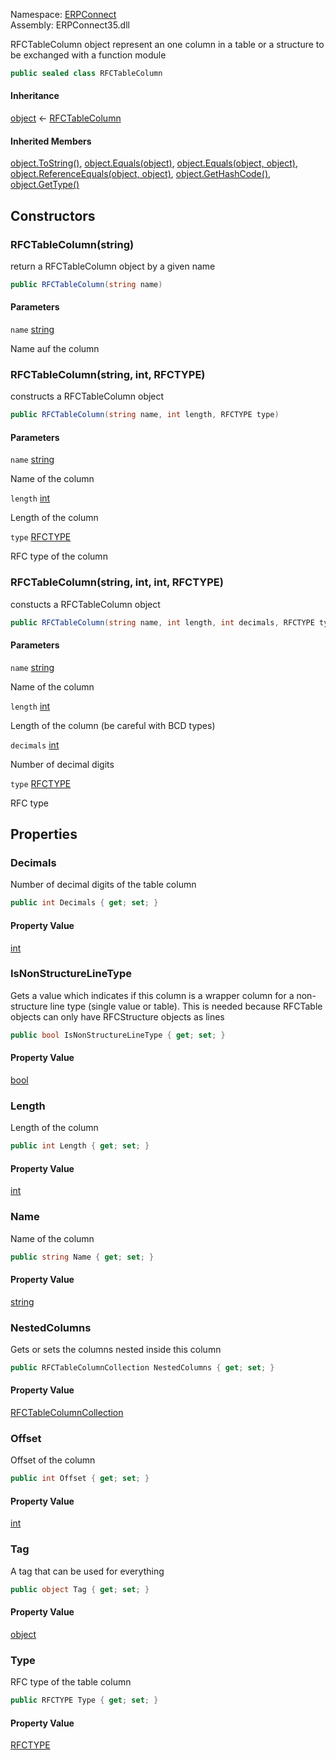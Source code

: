 
Namespace: [ERPConnect](index.md)  
Assembly: ERPConnect35.dll  

RFCTableColumn object represent an one column in a table or a structure to be exchanged with a function module

```csharp
public sealed class RFCTableColumn
```

#### Inheritance

[object](https://learn.microsoft.com/dotnet/api/system.object) ← 
[RFCTableColumn](ERPConnect.RFCTableColumn.md)

#### Inherited Members

[object.ToString\(\)](https://learn.microsoft.com/dotnet/api/system.object.tostring), 
[object.Equals\(object\)](https://learn.microsoft.com/dotnet/api/system.object.equals\#system\-object\-equals\(system\-object\)), 
[object.Equals\(object, object\)](https://learn.microsoft.com/dotnet/api/system.object.equals\#system\-object\-equals\(system\-object\-system\-object\)), 
[object.ReferenceEquals\(object, object\)](https://learn.microsoft.com/dotnet/api/system.object.referenceequals), 
[object.GetHashCode\(\)](https://learn.microsoft.com/dotnet/api/system.object.gethashcode), 
[object.GetType\(\)](https://learn.microsoft.com/dotnet/api/system.object.gettype)

## Constructors

### <a id="ERPConnect_RFCTableColumn__ctor_System_String_"></a> RFCTableColumn\(string\)

return a RFCTableColumn object by a given name

```csharp
public RFCTableColumn(string name)
```

#### Parameters

`name` [string](https://learn.microsoft.com/dotnet/api/system.string)

Name auf the column

### <a id="ERPConnect_RFCTableColumn__ctor_System_String_System_Int32_ERPConnect_RFCTYPE_"></a> RFCTableColumn\(string, int, RFCTYPE\)

constructs a RFCTableColumn object

```csharp
public RFCTableColumn(string name, int length, RFCTYPE type)
```

#### Parameters

`name` [string](https://learn.microsoft.com/dotnet/api/system.string)

Name of the column

`length` [int](https://learn.microsoft.com/dotnet/api/system.int32)

Length of the column

`type` [RFCTYPE](ERPConnect.RFCTYPE.md)

RFC type of the column

### <a id="ERPConnect_RFCTableColumn__ctor_System_String_System_Int32_System_Int32_ERPConnect_RFCTYPE_"></a> RFCTableColumn\(string, int, int, RFCTYPE\)

constucts a RFCTableColumn object

```csharp
public RFCTableColumn(string name, int length, int decimals, RFCTYPE type)
```

#### Parameters

`name` [string](https://learn.microsoft.com/dotnet/api/system.string)

Name of the column

`length` [int](https://learn.microsoft.com/dotnet/api/system.int32)

Length of the column (be careful with BCD types)

`decimals` [int](https://learn.microsoft.com/dotnet/api/system.int32)

Number of decimal digits

`type` [RFCTYPE](ERPConnect.RFCTYPE.md)

RFC type

## Properties

### <a id="ERPConnect_RFCTableColumn_Decimals"></a> Decimals

Number of decimal digits of the table column

```csharp
public int Decimals { get; set; }
```

#### Property Value

 [int](https://learn.microsoft.com/dotnet/api/system.int32)

### <a id="ERPConnect_RFCTableColumn_IsNonStructureLineType"></a> IsNonStructureLineType

Gets a value which indicates if this column is a wrapper column
for a non-structure line type (single value or table).
This is needed because RFCTable objects can only have RFCStructure objects
as lines

```csharp
public bool IsNonStructureLineType { get; set; }
```

#### Property Value

 [bool](https://learn.microsoft.com/dotnet/api/system.boolean)

### <a id="ERPConnect_RFCTableColumn_Length"></a> Length

Length of the column

```csharp
public int Length { get; set; }
```

#### Property Value

 [int](https://learn.microsoft.com/dotnet/api/system.int32)

### <a id="ERPConnect_RFCTableColumn_Name"></a> Name

Name of the column

```csharp
public string Name { get; set; }
```

#### Property Value

 [string](https://learn.microsoft.com/dotnet/api/system.string)

### <a id="ERPConnect_RFCTableColumn_NestedColumns"></a> NestedColumns

Gets or sets the columns nested inside this column

```csharp
public RFCTableColumnCollection NestedColumns { get; set; }
```

#### Property Value

 [RFCTableColumnCollection](ERPConnect.RFCTableColumnCollection.md)

### <a id="ERPConnect_RFCTableColumn_Offset"></a> Offset

Offset of the column

```csharp
public int Offset { get; set; }
```

#### Property Value

 [int](https://learn.microsoft.com/dotnet/api/system.int32)

### <a id="ERPConnect_RFCTableColumn_Tag"></a> Tag

A tag that can be used for everything

```csharp
public object Tag { get; set; }
```

#### Property Value

 [object](https://learn.microsoft.com/dotnet/api/system.object)

### <a id="ERPConnect_RFCTableColumn_Type"></a> Type

RFC type of the table column

```csharp
public RFCTYPE Type { get; set; }
```

#### Property Value

 [RFCTYPE](ERPConnect.RFCTYPE.md)

